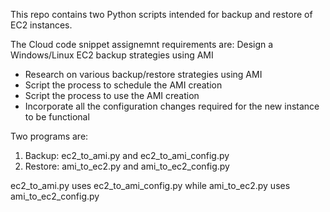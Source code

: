 This repo contains two Python scripts intended for backup and restore of EC2 instances.

The Cloud code snippet assignemnt requirements are: 
Design a Windows/Linux EC2 backup strategies using AMI
- Research on various backup/restore strategies using AMI
- Script the process to schedule the AMI creation
- Script the process to use the AMI creation
- Incorporate all the configuration changes required for the new instance to be functional

Two programs are: 
1. Backup: ec2_to_ami.py and ec2_to_ami_config.py
2. Restore: ami_to_ec2.py and ami_to_ec2_config.py

ec2_to_ami.py uses ec2_to_ami_config.py while ami_to_ec2.py uses ami_to_ec2_config.py
